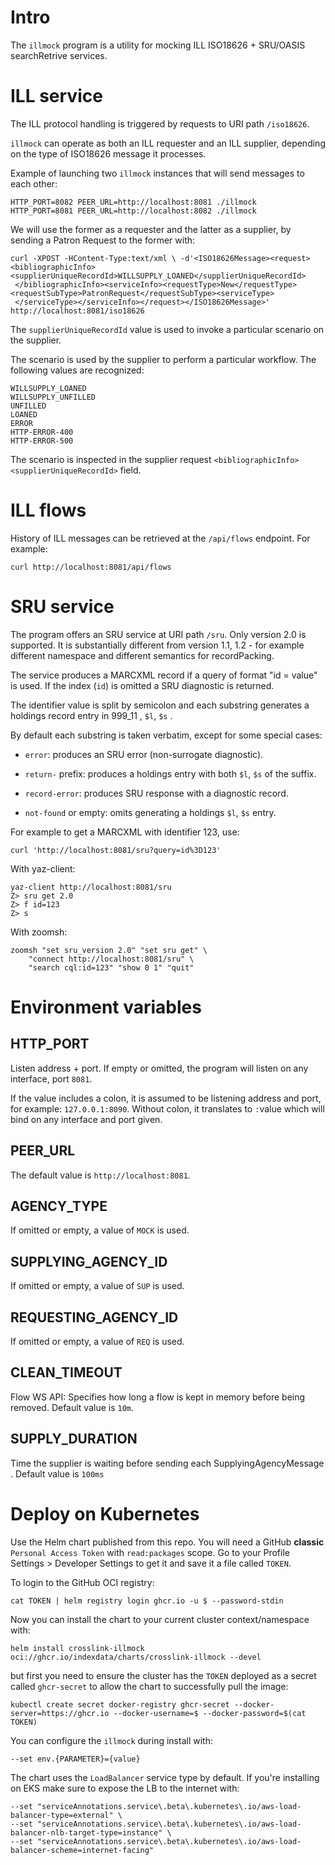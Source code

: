 # Intro

The `illmock` program is a utility for mocking ILL ISO18626 + SRU/OASIS
searchRetrive services.

# ILL service

The ILL protocol handling is triggered by requests to URI path `/iso18626`.

`illmock` can operate as both an ILL requester and an ILL supplier, depending
on the type of ISO18626 message it processes.

Example of launching two `illmock` instances that will send messages to each
other:

    HTTP_PORT=8082 PEER_URL=http://localhost:8081 ./illmock
    HTTP_PORT=8081 PEER_URL=http://localhost:8082 ./illmock

We will use the former as a requester and the latter as a supplier, by sending
a Patron Request to the former with:

    curl -XPOST -HContent-Type:text/xml \ -d'<ISO18626Message><request><bibliographicInfo><supplierUniqueRecordId>WILLSUPPLY_LOANED</supplierUniqueRecordId>
     </bibliographicInfo><serviceInfo><requestType>New</requestType><requestSubType>PatronRequest</requestSubType><serviceType>
     </serviceType></serviceInfo></request></ISO18626Message>' http://localhost:8081/iso18626

The `supplierUniqueRecordId` value is used to invoke a particular scenario on
the supplier.

The scenario is used by the supplier to perform a particular workflow. The
following values are recognized:

    WILLSUPPLY_LOANED
    WILLSUPPLY_UNFILLED
    UNFILLED
    LOANED
    ERROR
    HTTP-ERROR-400
    HTTP-ERROR-500

The scenario is inspected in the supplier request
`<bibliographicInfo><supplierUniqueRecordId>` field.

# ILL flows

History of ILL messages can be retrieved at the `/api/flows` endpoint.
For example:

    curl http://localhost:8081/api/flows

# SRU service

The program offers an SRU service at URI path `/sru`. Only version 2.0
is supported. It is substantially different from version 1.1, 1.2 -
for example different namespace and different semantics for recordPacking.

The service produces a MARCXML record if a query of format "id = value" is
used. If the index (`id`) is omitted a SRU diagnostic is returned.

The identifier value is split by semicolon and each substring generates a holdings record entry
in 999_11 , `$l`, `$s` .

By default each substring is taken verbatim, except for some special cases:

   * `error`: produces an SRU error (non-surrogate diagnostic).

   * `return-` prefix: produces a holdings entry with both `$l`, `$s` of the suffix.

   * `record-error`: produces SRU response with a diagnostic record.

   * `not-found` or empty: omits generating a holdings `$l`, `$s` entry.

For example to get a MARCXML with identifier 123, use:

    curl 'http://localhost:8081/sru?query=id%3D123'

With yaz-client:

    yaz-client http://localhost:8081/sru
    Z> sru get 2.0
    Z> f id=123
    Z> s

With zoomsh:

    zoomsh "set sru_version 2.0" "set sru get" \
        "connect http://localhost:8081/sru" \
        "search cql:id=123" "show 0 1" "quit"

# Environment variables

## HTTP_PORT

Listen address + port. If empty or omitted, the program will listen on any interface, port `8081`.

If the value includes a colon, it is assumed to be listening address and port, for example: `127.0.0.1:8090`.
Without colon, it translates to `:`value which will bind on any interface and port given.

## PEER_URL

The default value is `http://localhost:8081`.

## AGENCY_TYPE

If omitted or empty, a value of `MOCK` is used.

## SUPPLYING_AGENCY_ID

If omitted or empty, a value of `SUP` is used.

## REQUESTING_AGENCY_ID

If omitted or empty, a value of `REQ` is used.

## CLEAN_TIMEOUT

Flow WS API: Specifies how long a flow is kept in memory before being removed. Default value is `10m`.

## SUPPLY_DURATION

Time the supplier is waiting before sending each SupplyingAgencyMessage . Default value is `100ms`

# Deploy on Kubernetes

Use the Helm chart published from this repo. You will need a GitHub __classic__
`Personal Access Token` with `read:packages` scope.
Go to your Profile Settings > Developer Settings to get it and save it a file called `TOKEN`.

To login to the GitHub OCI registry:

```
cat TOKEN | helm registry login ghcr.io -u $ --password-stdin
```

Now you can install the chart to your current cluster context/namespace with:

```
helm install crosslink-illmock oci://ghcr.io/indexdata/charts/crosslink-illmock --devel
```

but first you need to ensure the cluster has the `TOKEN` deployed as a secret called
`ghcr-secret` to allow the chart to successfully pull the image:

```
kubectl create secret docker-registry ghcr-secret --docker-server=https://ghcr.io --docker-username=$ --docker-password=$(cat TOKEN)
```

You can configure the `illmock` during install with:

```
--set env.{PARAMETER}={value}
```

The chart uses the `LoadBalancer` service type by default. If you're installing on EKS make sure to expose the LB to the internet with:

```
--set "serviceAnnotations.service\.beta\.kubernetes\.io/aws-load-balancer-type=external" \
--set "serviceAnnotations.service\.beta\.kubernetes\.io/aws-load-balancer-nlb-target-type=instance" \
--set "serviceAnnotations.service\.beta\.kubernetes\.io/aws-load-balancer-scheme=internet-facing"
```
